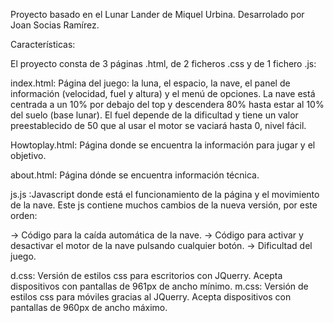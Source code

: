 Proyecto basado en el Lunar Lander de Miquel Urbina.
Desarrolado por Joan Socias Ramírez.

Características:

El proyecto consta de 3 páginas .html, de 2 ficheros .css y de 1 fichero .js:

index.html: Página del juego: la luna, el espacio, la nave, el panel de información (velocidad, fuel y altura) y el menú de opciones. La nave está centrada a un 10% por debajo del top y descendera 80% hasta estar al 10% del suelo (base lunar). El fuel depende de la dificultad y tiene un valor preestablecido de 50 que al usar el motor se vaciará hasta 0, nivel fácil.

Howtoplay.html: Página donde se encuentra la información para jugar y el objetivo.

about.html: Página dónde se encuentra información técnica.

js.js :Javascript donde está el funcionamiento de la página y el movimiento de la nave. Este js contiene muchos cambios de la nueva versión, por este orden:

-> Código para la caída automática de la nave.
-> Código para activar y desactivar el motor de la nave pulsando cualquier botón.
-> Dificultad del juego.

d.css: Versión de estilos css para escritorios con JQuerry. Acepta dispositivos con pantallas de 961px de ancho mínimo.
m.css: Versión de estilos css para móviles gracias al JQuerry. Acepta dispositivos con pantallas de 960px de ancho máximo.
